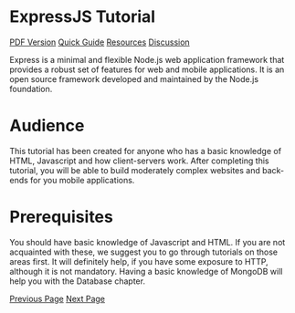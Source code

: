 # ExpressJS Tutorial
[PDF Version](../expressjs/expressjs_pdf_version.md)
[Quick Guide](../expressjs/expressjs_quick_guide.md)
[Resources](../expressjs/expressjs_useful_resources.md)
[Discussion](../expressjs/expressjs_discussion.md)

Express is a minimal and flexible Node.js web application framework that provides a robust set of features for web and mobile applications. It is an open source framework developed and maintained by the Node.js foundation.

# Audience
This tutorial has been created for anyone who has a basic knowledge of HTML, Javascript and how client-servers work. After completing this tutorial, you will be able to build moderately complex websites and back-ends for you mobile applications.

# Prerequisites
You should have basic knowledge of Javascript and HTML. If you are not acquainted with these, we suggest you to go through tutorials on those areas first. It will definitely help, if you have some exposure to HTTP, although it is not mandatory. Having a basic knowledge of MongoDB will help you with the Database chapter.


[Previous Page](../expressjs/index.md) [Next Page](../expressjs/expressjs_overview.md) 

